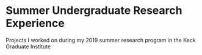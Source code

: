 # Summer Undergraduate Research Experience
Projects I worked on during my 2019 summer research program in the Keck Graduate Institute
